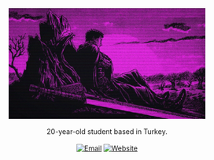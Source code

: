 <div align="center">
  
<img src="./banner.png" alt="Banner" width="400"/>

20-year-old student based in Turkey.<br><br>
[![Email](https://img.shields.io/badge/Email-000000?style=for-the-badge&logo=gmail&logoColor=white)](mailto:berk@mirac.dev?subject=[Hello])
[![Website](https://img.shields.io/badge/website-000000?style=for-the-badge&logo=About.me&logoColor=white)](https://mirac.dev)
